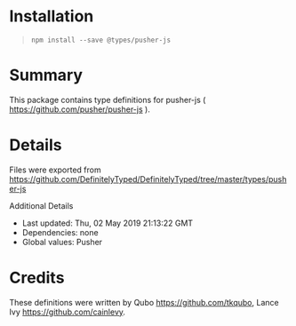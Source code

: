 # Installation
> `npm install --save @types/pusher-js`

# Summary
This package contains type definitions for pusher-js ( https://github.com/pusher/pusher-js ).

# Details
Files were exported from https://github.com/DefinitelyTyped/DefinitelyTyped/tree/master/types/pusher-js

Additional Details
 * Last updated: Thu, 02 May 2019 21:13:22 GMT
 * Dependencies: none
 * Global values: Pusher

# Credits
These definitions were written by Qubo <https://github.com/tkqubo>, Lance Ivy <https://github.com/cainlevy>.
